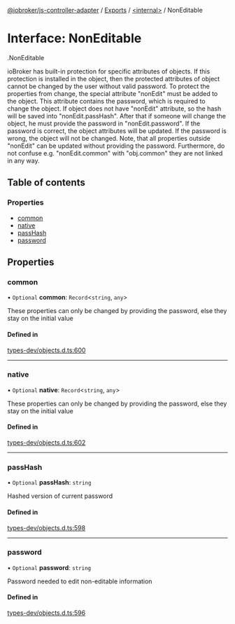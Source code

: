 [@iobroker/js-controller-adapter](../README.md) / [Exports](../modules.md) / [<internal\>](../modules/internal_.md) / NonEditable

# Interface: NonEditable

[<internal>](../modules/internal_.md).NonEditable

ioBroker has built-in protection for specific attributes of objects. If this protection is installed in the object, then the protected attributes of object cannot be changed by the user without valid password.
To protect the properties from change, the special attribute "nonEdit" must be added to the object. This attribute contains the password, which is required to change the object.
If object does not have "nonEdit" attribute, so the hash will be saved into "nonEdit.passHash". After that if someone will change the object, he must provide the password in "nonEdit.password".
If the password is correct, the object attributes will be updated. If the password is wrong, the object will not be changed.
Note, that all properties outside "nonEdit" can be updated without providing the password. Furthermore, do not confuse e.g. "nonEdit.common" with "obj.common" they are not linked in any way.

## Table of contents

### Properties

- [common](internal_.NonEditable.md#common)
- [native](internal_.NonEditable.md#native)
- [passHash](internal_.NonEditable.md#passhash)
- [password](internal_.NonEditable.md#password)

## Properties

### common

• `Optional` **common**: `Record`<`string`, `any`\>

These properties can only be changed by providing the password, else they stay on the initial value

#### Defined in

[types-dev/objects.d.ts:600](https://github.com/ioBroker/ioBroker.js-controller/blob/ba81a916/packages/types-dev/objects.d.ts#L600)

___

### native

• `Optional` **native**: `Record`<`string`, `any`\>

These properties can only be changed by providing the password, else they stay on the initial value

#### Defined in

[types-dev/objects.d.ts:602](https://github.com/ioBroker/ioBroker.js-controller/blob/ba81a916/packages/types-dev/objects.d.ts#L602)

___

### passHash

• `Optional` **passHash**: `string`

Hashed version of current password

#### Defined in

[types-dev/objects.d.ts:598](https://github.com/ioBroker/ioBroker.js-controller/blob/ba81a916/packages/types-dev/objects.d.ts#L598)

___

### password

• `Optional` **password**: `string`

Password needed to edit non-editable information

#### Defined in

[types-dev/objects.d.ts:596](https://github.com/ioBroker/ioBroker.js-controller/blob/ba81a916/packages/types-dev/objects.d.ts#L596)
